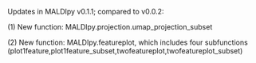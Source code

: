 Updates in MALDIpy v0.1.1; compared to v0.0.2:

(1) New function: MALDIpy.projection.umap_projection_subset

(2) New function: MALDIpy.featureplot, which includes four subfunctions (plot1feature,plot1feature_subset,twofeatureplot,twofeatureplot_subset)